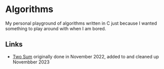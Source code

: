 # Algorithms
My personal playground of algorithms written in C just because I wanted something to play around with when I am bored.

## Links

* [Two Sum](src/TwoSum) originally done in November 2022, added to and cleaned up Novembber 2023
